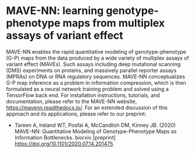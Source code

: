 MAVE-NN: learning genotype-phenotype maps from multiplex assays of variant effect
=================================================================================

MAVE-NN enables the rapid quantitative modeling of genotype-phenotype (G-P) maps from the data produced by a wide variety of multiplex assays of variant effect (MAVEs). Such assays including deep mutational scanning (DMS) experiments on proteins, and massively parallel reporter assays (MPRAs) on DNA or RNA regulatory sequences. MAVE-NN conceptualizes G-P map inference as a problem in information compression, which is then formulated as a neural network training problem and solved using a TensorFlow back end. For installation instructions, tutorials, and documentation, please refer to the MAVE-NN website, https://mavenn.readthedocs.io/. For an extended discussion of this approach and its applications, please refer to our preprint:

* Tareen A, Ireland WT, Posfai A, McCandlish DM, Kinney JB. (2020) MAVE-NN: Quantitative Modeling of Genotype-Phenotype Maps as Information Bottlenecks. biorxiv [preprint] https://doi.org/10.1101/2020.07.14.201475.
